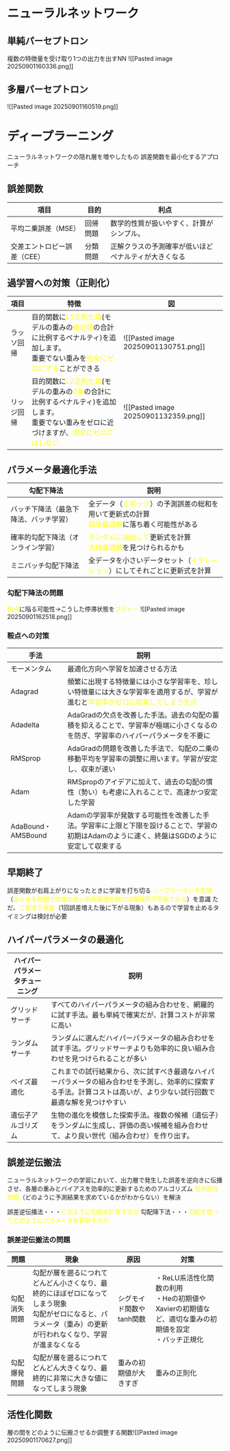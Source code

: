 # ニューラルネットワーク
## 単純パーセプトロン
複数の特徴量を受け取り1つの出力を出すNN
![[Pasted image 20250901160336.png]]
## 多層パーセプトロン
![[Pasted image 20250901160519.png]]
# ディープラーニング
ニューラルネットワークの隠れ層を増やしたもの
誤差関数を最小化するアプローチ
## 誤差関数

| 項目              | 目的   | 利点                         |
| --------------- | ---- | -------------------------- |
| 平均二乗誤差（MSE）     | 回帰問題 | 数学的性質が扱いやすく、計算がシンプル。       |
| 交差エントロピー誤差（CEE） | 分類問題 | 正解クラスの予測確率が低いほどペナルティが大きくなる |
## 過学習への対策（正則化）

| 項目    | 特徴                                                                                                                                                                | 図                                    |
| ----- | ----------------------------------------------------------------------------------------------------------------------------------------------------------------- | ------------------------------------ |
| ラッソ回帰 | 目的関数に<font color="#ffff00">L1正則化項</font>(モデルの重みの<font color="#ffff00">絶対値</font>の合計に比例するペナルティ)を追加します。<br>重要でない重みを<font color="#ffff00">完全にゼロにする</font>ことができる      | ![[Pasted image 20250901130751.png]] |
| リッジ回帰 | 目的関数に<font color="#ffff00">L2正則化項</font>(モデルの重みの<font color="#ffff00">2乗</font>の合計に比例するペナルティ)を追加します。<br>重要でない重みをゼロに近づけますが、<font color="#ffff00">完全にゼロにはしない</font> | ![[Pasted image 20250901132359.png]] |


## パラメータ最適化手法

| 勾配下降法               | 説明                                                                                                         |
| ------------------- | ---------------------------------------------------------------------------------------------------------- |
| バッチ下降法（最急下降法、バッチ学習） | 全データ（<font color="#ffff00">エポック</font>）の予測誤差の総和を用いて更新式の計算<br><font color="#ffff00">局所最適解</font>に落ち着く可能性がある |
| 確率的勾配下降法（オンライン学習）   | <font color="#ffff00">ランダムに抽出して</font>更新式を計算<br><font color="#ffff00">大域最適解</font>を見つけられるかも                |
| ミニバッチ勾配下降法          | 全データを小さいデータセット（<font color="#ffff00">イテレーション</font>）にしてそれごとに更新式を計算                                         |
### 勾配下降法の問題
<font color="#ffff00">鞍点</font>に陥る可能性→こうした停滞状態を<font color="#ffff00">プラトー</font>
![[Pasted image 20250901162518.png]]
### 鞍点への対策

| 手法                | 説明                                                                                           |
| ----------------- | -------------------------------------------------------------------------------------------- |
| モーメンタム            | 最適化方向へ学習を加速させる方法                                                                             |
| Adagrad           | 頻繁に出現する特徴量には小さな学習率を、珍しい特徴量には大きな学習率を適用するが、学習が進むと<font color="#ffff00">学習率がゼロに収束してしまう欠点</font> |
| Adadelta          | AdaGradの欠点を改善した手法。過去の勾配の蓄積を抑えることで、学習率が極端に小さくなるのを防ぎ、学習率のハイパーパラメータを不要に                         |
| RMSprop           | AdaGradの問題を改善した手法で、勾配の二乗の移動平均を学習率の調整に用います。学習が安定し、収束が速い                                       |
| Adam              | RMSpropのアイデアに加えて、過去の勾配の慣性（勢い）も考慮に入れることで、高速かつ安定した学習                                           |
| AdaBound・AMSBound | Adamの学習率が発散する可能性を改善した手法。学習率に上限と下限を設けることで、学習の初期はAdamのように速く、終盤はSGDのように安定して収束する                 |
## 早期終了
誤差関数が右肩上がりになったときに学習を打ち切る
<font color="#ffff00">ノーフリーランチ定理</font>（<font color="#ffff00">あらゆる問題で性能の良い汎用最適化戦力は理論所不可能である</font>）を意識
ただ、<font color="#ffff00">二重降下現象</font>（1回誤差増えた後に下がる現象）もあるので学習を止めるタイミングは検討が必要
## ハイパーパラメータの最適化

| ハイパーパラメータチューニング | 説明                                                                                  |
| --------------- | ----------------------------------------------------------------------------------- |
| グリッドサーチ         | すべてのハイパーパラメータの組み合わせを、網羅的に試す手法。最も単純で確実だが、計算コストが非常に高い                                 |
| ランダムサーチ         | ランダムに選んだハイパーパラメータの組み合わせを試す手法。グリッドサーチよりも効率的に良い組み合わせを見つけられることが多い                      |
| ベイズ最適化          | これまでの試行結果から、次に試すべき最適なハイパーパラメータの組み合わせを予測し、効率的に探索する手法。計算コストは高いが、より少ない試行回数で最適な解を見つけやすい |
| 遺伝子アルゴリズム       | 生物の進化を模倣した探索手法。複数の候補（遺伝子）をランダムに生成し、評価の高い候補を組み合わせて、より良い世代（組み合わせ）を作り出す。               |
## 誤差逆伝搬法
ニューラルネットワークの学習において、出力層で発生した誤差を逆向きに伝播させ、各層の重みとバイアスを効率的に更新するためのアルゴリズム
<font color="#ffff00">信用割合問題</font>（どのように予測結果を求めているかがわからない）を解決

誤差逆伝播法・・・<font color="#ffff00">どのように勾配を計算するか</font>
勾配降下法・・・<font color="#ffff00">勾配を使ってどのようにパラメータを更新するか</font>
### 誤差逆伝搬法の問題

| 問題     | 現象                                                                                     | 原因             | 対策                                                             |
| ------ | -------------------------------------------------------------------------------------- | -------------- | -------------------------------------------------------------- |
| 勾配消失問題 | 勾配が層を遡るにつれてどんどん小さくなり、最終的にほぼゼロになってしまう現象<br>勾配がゼロになると、パラメータ（重み）の更新が行われなくなり、学習が進まなくなる<br> | シグモイド関数やtanh関数 | ・ReLU系活性化関数の利用<br>・Heの初期値やXavierの初期値など、適切な重みの初期値を設定<br>・バッチ正規化 |
| 勾配爆発問題 | 勾配が層を遡るにつれてどんどん大きくなり、最終的に非常に大きな値になってしまう現象                                              | 重みの初期値が大きすぎ    | 重みの正則化                                                         |

## 活性化関数
層の間をどのように伝搬させるか調整する関数![[Pasted image 20250901170627.png]]



